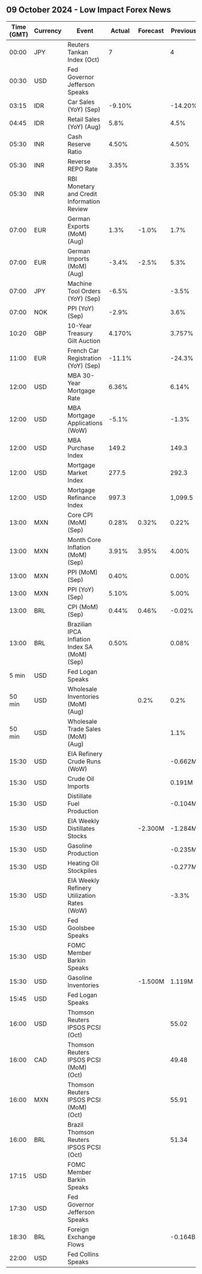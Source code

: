## 09 October 2024 - Low Impact Forex News

| Time (GMT) | Currency | Event | Actual | Forecast | Previous |
|------|----------|-------|--------|----------|----------|
| 00:00 | JPY | Reuters Tankan Index (Oct) | 7 |  | 4 |
| 00:30 | USD | Fed Governor Jefferson Speaks |  |  |  |
| 03:15 | IDR | Car Sales (YoY) (Sep) | -9.10% |  | -14.20% |
| 04:45 | IDR | Retail Sales (YoY) (Aug) | 5.8% |  | 4.5% |
| 05:30 | INR | Cash Reserve Ratio | 4.50% |  | 4.50% |
| 05:30 | INR | Reverse REPO Rate | 3.35% |  | 3.35% |
| 05:30 | INR | RBI Monetary and Credit Information Review |  |  |  |
| 07:00 | EUR | German Exports (MoM) (Aug) | 1.3% | -1.0% | 1.7% |
| 07:00 | EUR | German Imports (MoM) (Aug) | -3.4% | -2.5% | 5.3% |
| 07:00 | JPY | Machine Tool Orders (YoY) (Sep) | -6.5% |  | -3.5% |
| 07:00 | NOK | PPI (YoY) (Sep) | -2.9% |  | 3.6% |
| 10:20 | GBP | 10-Year Treasury Gilt Auction | 4.170% |  | 3.757% |
| 11:00 | EUR | French Car Registration (YoY) (Sep) | -11.1% |  | -24.3% |
| 12:00 | USD | MBA 30-Year Mortgage Rate | 6.36% |  | 6.14% |
| 12:00 | USD | MBA Mortgage Applications (WoW) | -5.1% |  | -1.3% |
| 12:00 | USD | MBA Purchase Index | 149.2 |  | 149.3 |
| 12:00 | USD | Mortgage Market Index | 277.5 |  | 292.3 |
| 12:00 | USD | Mortgage Refinance Index | 997.3 |  | 1,099.5 |
| 13:00 | MXN | Core CPI (MoM) (Sep) | 0.28% | 0.32% | 0.22% |
| 13:00 | MXN | Month Core Inflation (MoM) (Sep) | 3.91% | 3.95% | 4.00% |
| 13:00 | MXN | PPI (MoM) (Sep) | 0.40% |  | 0.00% |
| 13:00 | MXN | PPI (YoY) (Sep) | 5.10% |  | 5.00% |
| 13:00 | BRL | CPI (MoM) (Sep) | 0.44% | 0.46% | -0.02% |
| 13:00 | BRL | Brazilian IPCA Inflation Index SA (MoM) (Sep) | 0.50% |  | 0.08% |
| 5 min | USD | Fed Logan Speaks |  |  |  |
| 50 min | USD | Wholesale Inventories (MoM) (Aug) |  | 0.2% | 0.2% |
| 50 min | USD | Wholesale Trade Sales (MoM) (Aug) |  |  | 1.1% |
| 15:30 | USD | EIA Refinery Crude Runs (WoW) |  |  | -0.662M |
| 15:30 | USD | Crude Oil Imports |  |  | 0.191M |
| 15:30 | USD | Distillate Fuel Production |  |  | -0.104M |
| 15:30 | USD | EIA Weekly Distillates Stocks |  | -2.300M | -1.284M |
| 15:30 | USD | Gasoline Production |  |  | -0.235M |
| 15:30 | USD | Heating Oil Stockpiles |  |  | -0.277M |
| 15:30 | USD | EIA Weekly Refinery Utilization Rates (WoW) |  |  | -3.3% |
| 15:30 | USD | Fed Goolsbee Speaks |  |  |  |
| 15:30 | USD | FOMC Member Barkin Speaks |  |  |  |
| 15:30 | USD | Gasoline Inventories |  | -1.500M | 1.119M |
| 15:45 | USD | Fed Logan Speaks |  |  |  |
| 16:00 | USD | Thomson Reuters IPSOS PCSI (Oct) |  |  | 55.02 |
| 16:00 | CAD | Thomson Reuters IPSOS PCSI (MoM) (Oct) |  |  | 49.48 |
| 16:00 | MXN | Thomson Reuters IPSOS PCSI (MoM) (Oct) |  |  | 55.91 |
| 16:00 | BRL | Brazil Thomson Reuters IPSOS PCSI (Oct) |  |  | 51.34 |
| 17:15 | USD | FOMC Member Barkin Speaks |  |  |  |
| 17:30 | USD | Fed Governor Jefferson Speaks |  |  |  |
| 18:30 | BRL | Foreign Exchange Flows |  |  | -0.164B |
| 22:00 | USD | Fed Collins Speaks |  |  |  |
